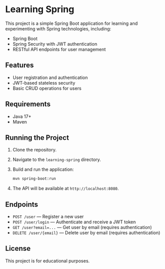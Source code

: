 # Learning Spring

This project is a simple Spring Boot application for learning and experimenting with Spring technologies, including:

- Spring Boot
- Spring Security with JWT authentication
- RESTful API endpoints for user management

## Features

- User registration and authentication
- JWT-based stateless security
- Basic CRUD operations for users

## Requirements

- Java 17+
- Maven

## Running the Project

1. Clone the repository.
2. Navigate to the `learning-spring` directory.
3. Build and run the application:

   ```sh
   mvn spring-boot:run
   ```

4. The API will be available at `http://localhost:8080`.

## Endpoints

- `POST /user` — Register a new user
- `POST /user/login` — Authenticate and receive a JWT token
- `GET /user?email=...` — Get user by email (requires authentication)
- `DELETE /user/{email}` — Delete user by email (requires authentication)

## License

This project is for educational purposes.

